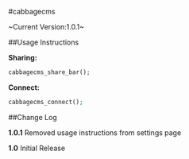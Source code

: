 #cabbagecms

~Current Version:1.0.1~

##Usage Instructions

**Sharing:**
```php
cabbagecms_share_bar();
```

**Connect:**
```php
cabbagecms_connect();
```

##Change Log

**1.0.1** Removed usage instructions from settings page

**1.0** Initial Release